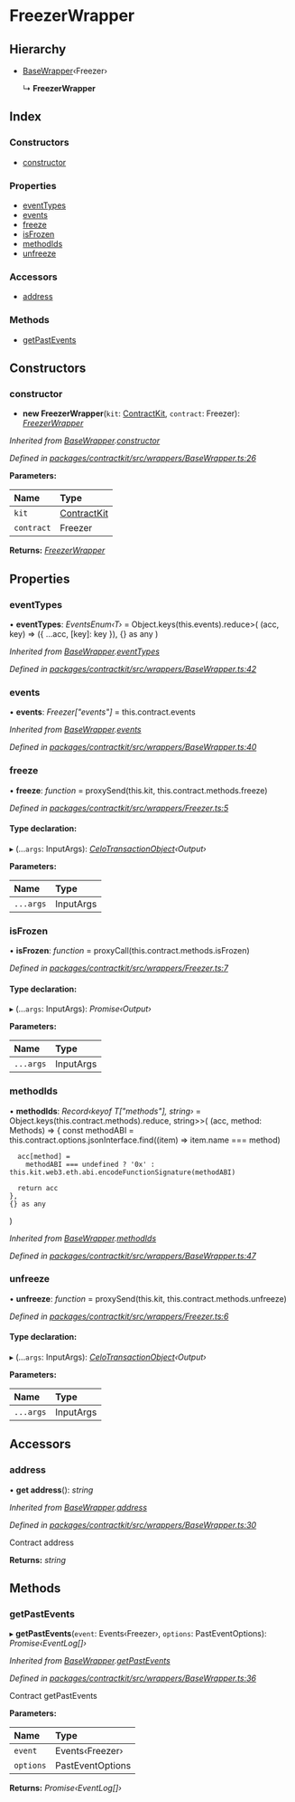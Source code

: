 # FreezerWrapper

## Hierarchy

* [BaseWrapper](../classes/_wrappers_basewrapper_.basewrapper.md)‹Freezer›

  ↳ **FreezerWrapper**

## Index

### Constructors

* [constructor](../classes/_wrappers_freezer_.freezerwrapper.md#constructor)

### Properties

* [eventTypes](../classes/_wrappers_freezer_.freezerwrapper.md#eventtypes)
* [events](../classes/_wrappers_freezer_.freezerwrapper.md#events)
* [freeze](../classes/_wrappers_freezer_.freezerwrapper.md#freeze)
* [isFrozen](../classes/_wrappers_freezer_.freezerwrapper.md#isfrozen)
* [methodIds](../classes/_wrappers_freezer_.freezerwrapper.md#methodids)
* [unfreeze](../classes/_wrappers_freezer_.freezerwrapper.md#unfreeze)

### Accessors

* [address](../classes/_wrappers_freezer_.freezerwrapper.md#address)

### Methods

* [getPastEvents](../classes/_wrappers_freezer_.freezerwrapper.md#getpastevents)

## Constructors

### constructor

+ **new FreezerWrapper**\(`kit`: [ContractKit](../classes/_kit_.contractkit.md), `contract`: Freezer\): [_FreezerWrapper_](../classes/_wrappers_freezer_.freezerwrapper.md)

_Inherited from_ [_BaseWrapper_](../classes/_wrappers_basewrapper_.basewrapper.md)_._[_constructor_](../classes/_wrappers_basewrapper_.basewrapper.md#constructor)

_Defined in_ [_packages/contractkit/src/wrappers/BaseWrapper.ts:26_](https://github.com/celo-org/celo-monorepo/blob/master/packages/contractkit/src/wrappers/BaseWrapper.ts#L26)

**Parameters:**

| Name | Type |
| :--- | :--- |
| `kit` | [ContractKit](../classes/_kit_.contractkit.md) |
| `contract` | Freezer |

**Returns:** [_FreezerWrapper_](../classes/_wrappers_freezer_.freezerwrapper.md)

## Properties

### eventTypes

• **eventTypes**: _EventsEnum‹T›_ = Object.keys\(this.events\).reduce&gt;\( \(acc, key\) =&gt; \({ ...acc, \[key\]: key }\), {} as any \)

_Inherited from_ [_BaseWrapper_](../classes/_wrappers_basewrapper_.basewrapper.md)_._[_eventTypes_](../classes/_wrappers_basewrapper_.basewrapper.md#eventtypes)

_Defined in_ [_packages/contractkit/src/wrappers/BaseWrapper.ts:42_](https://github.com/celo-org/celo-monorepo/blob/master/packages/contractkit/src/wrappers/BaseWrapper.ts#L42)

### events

• **events**: _Freezer\["events"\]_ = this.contract.events

_Inherited from_ [_BaseWrapper_](../classes/_wrappers_basewrapper_.basewrapper.md)_._[_events_](../classes/_wrappers_basewrapper_.basewrapper.md#events)

_Defined in_ [_packages/contractkit/src/wrappers/BaseWrapper.ts:40_](https://github.com/celo-org/celo-monorepo/blob/master/packages/contractkit/src/wrappers/BaseWrapper.ts#L40)

### freeze

• **freeze**: _function_ = proxySend\(this.kit, this.contract.methods.freeze\)

_Defined in_ [_packages/contractkit/src/wrappers/Freezer.ts:5_](https://github.com/celo-org/celo-monorepo/blob/master/packages/contractkit/src/wrappers/Freezer.ts#L5)

#### Type declaration:

▸ \(...`args`: InputArgs\): [_CeloTransactionObject_](../classes/_wrappers_basewrapper_.celotransactionobject.md)_‹Output›_

**Parameters:**

| Name | Type |
| :--- | :--- |
| `...args` | InputArgs |

### isFrozen

• **isFrozen**: _function_ = proxyCall\(this.contract.methods.isFrozen\)

_Defined in_ [_packages/contractkit/src/wrappers/Freezer.ts:7_](https://github.com/celo-org/celo-monorepo/blob/master/packages/contractkit/src/wrappers/Freezer.ts#L7)

#### Type declaration:

▸ \(...`args`: InputArgs\): _Promise‹Output›_

**Parameters:**

| Name | Type |
| :--- | :--- |
| `...args` | InputArgs |

### methodIds

• **methodIds**: _Record‹keyof T\["methods"\], string›_ = Object.keys\(this.contract.methods\).reduce, string&gt;&gt;\( \(acc, method: Methods\) =&gt; { const methodABI = this.contract.options.jsonInterface.find\(\(item\) =&gt; item.name === method\)

```text
  acc[method] =
    methodABI === undefined ? '0x' : this.kit.web3.eth.abi.encodeFunctionSignature(methodABI)

  return acc
},
{} as any
```

\)

_Inherited from_ [_BaseWrapper_](../classes/_wrappers_basewrapper_.basewrapper.md)_._[_methodIds_](../classes/_wrappers_basewrapper_.basewrapper.md#methodids)

_Defined in_ [_packages/contractkit/src/wrappers/BaseWrapper.ts:47_](https://github.com/celo-org/celo-monorepo/blob/master/packages/contractkit/src/wrappers/BaseWrapper.ts#L47)

### unfreeze

• **unfreeze**: _function_ = proxySend\(this.kit, this.contract.methods.unfreeze\)

_Defined in_ [_packages/contractkit/src/wrappers/Freezer.ts:6_](https://github.com/celo-org/celo-monorepo/blob/master/packages/contractkit/src/wrappers/Freezer.ts#L6)

#### Type declaration:

▸ \(...`args`: InputArgs\): [_CeloTransactionObject_](../classes/_wrappers_basewrapper_.celotransactionobject.md)_‹Output›_

**Parameters:**

| Name | Type |
| :--- | :--- |
| `...args` | InputArgs |

## Accessors

### address

• **get address**\(\): _string_

_Inherited from_ [_BaseWrapper_](../classes/_wrappers_basewrapper_.basewrapper.md)_._[_address_](../classes/_wrappers_basewrapper_.basewrapper.md#address)

_Defined in_ [_packages/contractkit/src/wrappers/BaseWrapper.ts:30_](https://github.com/celo-org/celo-monorepo/blob/master/packages/contractkit/src/wrappers/BaseWrapper.ts#L30)

Contract address

**Returns:** _string_

## Methods

### getPastEvents

▸ **getPastEvents**\(`event`: Events‹Freezer›, `options`: PastEventOptions\): _Promise‹EventLog\[\]›_

_Inherited from_ [_BaseWrapper_](../classes/_wrappers_basewrapper_.basewrapper.md)_._[_getPastEvents_](../classes/_wrappers_basewrapper_.basewrapper.md#getpastevents)

_Defined in_ [_packages/contractkit/src/wrappers/BaseWrapper.ts:36_](https://github.com/celo-org/celo-monorepo/blob/master/packages/contractkit/src/wrappers/BaseWrapper.ts#L36)

Contract getPastEvents

**Parameters:**

| Name | Type |
| :--- | :--- |
| `event` | Events‹Freezer› |
| `options` | PastEventOptions |

**Returns:** _Promise‹EventLog\[\]›_

